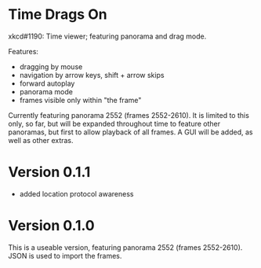 Time Drags On
=============

xkcd#1190: Time viewer; featuring panorama and drag mode.

Features:
* dragging by mouse
* navigation by arrow keys, shift + arrow skips
* forward autoplay
* panorama mode
* frames visible only within "the frame"

Currently featuring panorama 2552 (frames 2552-2610). It is limited to this only, so far, but will be expanded throughout time to feature other panoramas, but first to allow playback of all frames. A GUI will be added, as well as other extras.

Version 0.1.1
=============

* added location protocol awareness


Version 0.1.0
=============

This is a useable version, featuring panorama 2552 (frames 2552-2610). JSON is used to import the frames.